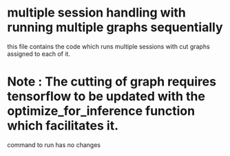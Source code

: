 # multiple session handling with running multiple graphs sequentially
this file contains the code which runs multiple sessions with cut graphs assigned to each of it. 
# Note : The cutting of graph requires tensorflow to be updated with the optimize_for_inference function which facilitates it.

command to run has no changes

